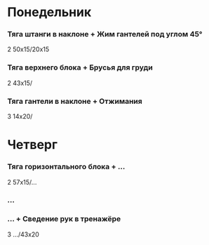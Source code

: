 # Понедельник
### Тяга штанги в наклоне + Жим гантелей под углом 45°
2 50x15/20x15

### Тяга верхнего блока + Брусья для груди
2 43x15/

### Тяга гантели в наклоне + Отжимания
3 14x20/

# Четверг
### Тяга горизонтального блока + ...
2 57x15/...

### ...

### ... + Сведение рук в тренажёре
3 .../43x20
